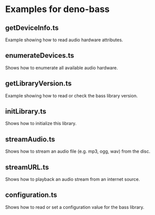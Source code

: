 # Examples for deno-bass

## getDeviceInfo.ts

Example showing how to read audio hardware attributes.

## enumerateDevices.ts

Shows how to enumerate all available audio hardware.

## getLibraryVersion.ts

Example showing how to read or check the bass library version.

## initLibrary.ts

Shows how to initialize this library.

## streamAudio.ts

Shows how to stream an audio file (e.g. mp3, ogg, wav) from the disc.

## streamURL.ts

Shows how to playback an audio stream from an internet source.

## configuration.ts

Shows how to read or set a configuration value for the bass library.
